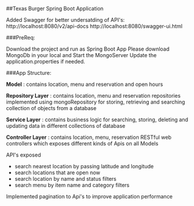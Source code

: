 ##Texas Burger Spring Boot Application

Added Swagger for better undersatding of API's: http://localhost:8080/v2/api-docs http://localhost:8080/swagger-ui.html 

###PreReq:

Download the project and run as Spring Boot App Please download MongoDb in your local and Start the MongoServer Update the application.properties if needed.

###App Structure:

**Model** : contains location, menu and reservation and open hours

**Repository Layer** : contains location, menu and reservation repositories implemented using mongoRepository for storing, retrieving and searching collection of objects from a database

**Service Layer** : contains business logic for searching, storing, deleting and updating data in different collections of database

**Controller Layer** : contains location, menu, reservation RESTful web controllers which exposes different kinds of Apis on all Models

API's exposed
- search nearest location by passing latitude and longitude
- search locations that are open now
- search location by name and status filters
- search menu by item name and category filters

Implemented pagination to Api's to improve application performance
